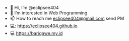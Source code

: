 - 👋 Hi, I’m @eclipsee404
- 👀 I’m interested in Web Programming
- 📫 How to reach me eclipsee404@gmail.com send PM
- 💻: https://eclipsee404.github.io
- :computer: https://barigawe.my.id
<!---
eclipsee404/eclipsee404 is a ✨ special ✨ repository because its `README.md` (this file) appears on your GitHub profile.
You can click the Preview link to take a look at your changes.
--->
